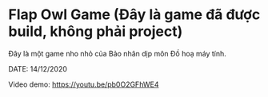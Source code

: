 # Flap Owl Game (Đây là game đã được build, không phải project)
 
Đây là một game nho nhỏ của Bảo nhân dịp môn Đồ hoạ máy tính.

DATE: 14/12/2020 

Video demo: https://youtu.be/pb0O2GFhWE4
